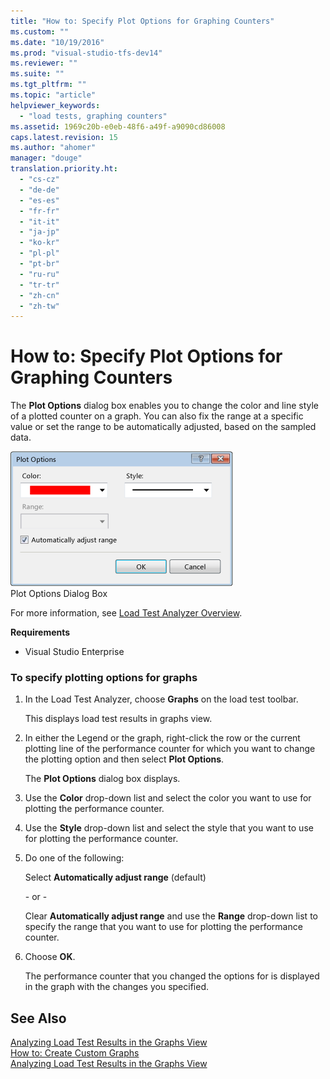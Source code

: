```yaml
---
title: "How to: Specify Plot Options for Graphing Counters"
ms.custom: ""
ms.date: "10/19/2016"
ms.prod: "visual-studio-tfs-dev14"
ms.reviewer: ""
ms.suite: ""
ms.tgt_pltfrm: ""
ms.topic: "article"
helpviewer_keywords: 
  - "load tests, graphing counters"
ms.assetid: 1969c20b-e0eb-48f6-a49f-a9090cd86008
caps.latest.revision: 15
ms.author: "ahomer"
manager: "douge"
translation.priority.ht: 
  - "cs-cz"
  - "de-de"
  - "es-es"
  - "fr-fr"
  - "it-it"
  - "ja-jp"
  - "ko-kr"
  - "pl-pl"
  - "pt-br"
  - "ru-ru"
  - "tr-tr"
  - "zh-cn"
  - "zh-tw"
---
```

# How to: Specify Plot Options for Graphing Counters
The **Plot Options** dialog box enables you to change the color and line style of a plotted counter on a graph. You can also fix the range at a specific value or set the range to be automatically adjusted, based on the sampled data.  
  
 ![Plot Options dialog](../test/media/ltest_plotoptions.png "LTest_PlotOptions")  
Plot Options Dialog Box  
  
 For more information, see [Load Test Analyzer Overview](../test/load-test-analyzer-overview.md).  
  
 **Requirements**  
  
-   Visual Studio Enterprise  
  
### To specify plotting options for graphs  
  
1.  In the Load Test Analyzer, choose **Graphs** on the load test toolbar.  
  
     This displays load test results in graphs view.  
  
2.  In either the Legend or the graph, right-click the row or the current plotting line of the performance counter for which you want to change the plotting option and then select **Plot Options**.  
  
     The **Plot Options** dialog box displays.  
  
3.  Use the **Color** drop-down list and select the color you want to use for plotting the performance counter.  
  
4.  Use the **Style** drop-down list and select the style that you want to use for plotting the performance counter.  
  
5.  Do one of the following:  
  
     Select **Automatically adjust range** (default)  
  
     \- or -  
  
     Clear **Automatically adjust range** and use the **Range** drop-down list to specify the range that you want to use for plotting the performance counter.  
  
6.  Choose **OK**.  
  
     The performance counter that you changed the options for is displayed in the graph with the changes you specified.  
  
## See Also  
 [Analyzing Load Test Results in the Graphs View](../test/analyzing-load-test-results-in-the-graphs-view-of-the-load-test-analyzer.md)   
 [How to: Create Custom Graphs](../test/how-to--create-custom-graphs-in-load-test-results.md)   
 [Analyzing Load Test Results in the Graphs View](../test/analyzing-load-test-results-in-the-graphs-view-of-the-load-test-analyzer.md)